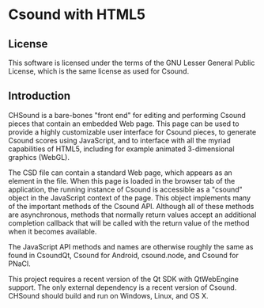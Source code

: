 # Csound with HTML5

## License

This software is licensed under the terms of the GNU Lesser General Public
License, which is the same license as used for Csound.

## Introduction

CHSound is a bare-bones "front end" for editing and performing Csound pieces
that contain an embedded Web page. This page can be used to provide a highly
customizable user interface for Csound pieces, to generate Csound scores
using JavaScript, and to interface with all the myriad capabilities of HTML5,
including for example animated 3-dimensional graphics (WebGL).

The CSD file can contain a standard Web page, which appears as an <html>
element in the file. When this page is loaded in the browser tab of the
application, the running instance of Csound is accessible as a "csound"
object in the JavaScript context of the page. This object implements many of
the important methods of the Csound API. Although all of these methods are
asynchronous, methods that normally return values accept an additional
completion callback that will be called with the return value of the method
when it becomes available.

The JavaScript API methods and names are otherwise roughly the same as found
in CsoundQt, Csound for Android, csound.node, and Csound for PNaCl.

This project requires a recent version of the Qt SDK with QtWebEngine support.
The only external dependency is a recent version of Csound. CHSound should
build and run on Windows, Linux, and OS X.
